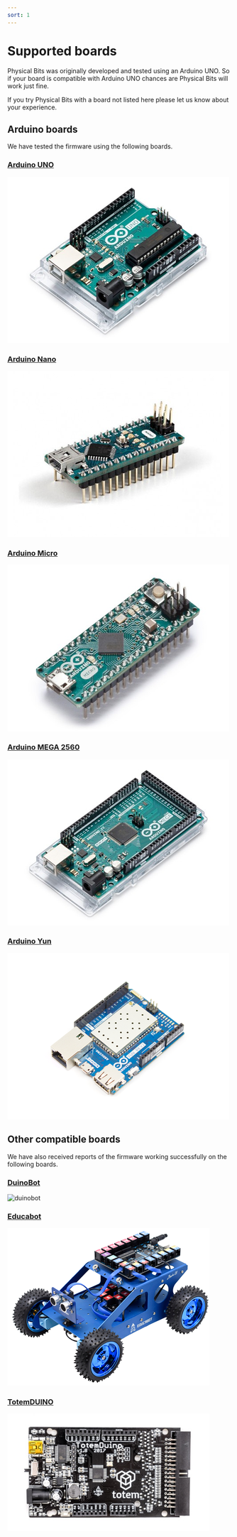 ```yaml
---
sort: 1
---
```


# Supported boards

Physical Bits was originally developed and tested using an Arduino UNO. So if your board is compatible with Arduino UNO chances are Physical Bits will work just fine.

If you try Physical Bits with a board not listed here please let us know about your experience.

## Arduino boards

We have tested the firmware using the following boards.

### [Arduino UNO](https://store.arduino.cc/usa/arduino-uno-rev3)

![arduino-uno](../img/arduino-uno.jpg)

### [Arduino Nano](https://store.arduino.cc/usa/arduino-nano)

![arduino-nano](../img/arduino-nano.jpg)

### [Arduino Micro](https://store.arduino.cc/usa/arduino-micro)

![arduino-micro](../img/arduino-micro.jpg)

### [Arduino MEGA 2560](https://store.arduino.cc/usa/mega-2560-r3)

![arduino-mega-2560](../img/arduino-mega-2560.jpg)

### [Arduino Yun](https://store.arduino.cc/usa/arduino-yun-rev-2)

![arduino-yun](../img/arduino-yun.jpg)

## Other compatible boards

We have also received reports of the firmware working successfully on the following boards.

### [DuinoBot](https://www.robotgroup.com.ar/)

![duinobot](../img/duinobot.png)

### [Educabot](https://educabot.com/)

![educabot](../img/educabot.png)

### [TotemDUINO](https://totemmaker.net/product/totemduino-arduino/)

![totemduino](../img/totemduino.jpg)
